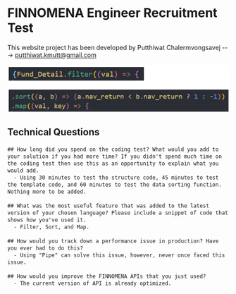 # FINNOMENA Engineer Recruitment Test
 
This website project has been developed by Putthiwat Chalermvongsavej ---> putthiwat.kmutt@gmail.com

![](https://github.com/Shiratasa/finno_test/blob/master/NOTE/untitled.png?raw=true)
 
## Technical Questions
```
## How long did you spend on the coding test? What would you add to your solution if you had more time? If you didn't spend much time on the coding test then use this as an opportunity to explain what you would add.
  - Using 30 minutes to test the structure code, 45 minutes to test the template code, and 60 minutes to test the data sorting function. Nothing more to be added.
 
## What was the most useful feature that was added to the latest version of your chosen language? Please include a snippet of code that shows how you've used it.
  - Filter, Sort, and Map.
 
## How would you track down a performance issue in production? Have you ever had to do this?
  - Using "Pipe" can solve this issue, however, never once faced this issue.
 
## How would you improve the FINNOMENA APIs that you just used?
  - The current version of API is already optimized.
```